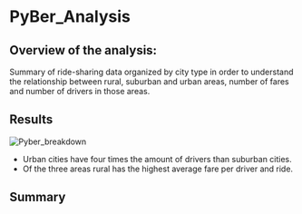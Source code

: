 # PyBer_Analysis

## Overview of the analysis:
Summary of ride-sharing data organized by city type in order to understand the relationship between rural, suburban and urban areas, number of fares and number of drivers in those areas.

## Results

![Pyber_breakdown](https://user-images.githubusercontent.com/90067477/138570535-0c227888-923a-4a45-9978-44ca307e56a3.png)

- Urban cities have four times the amount of drivers than suburban cities. 
- Of the three areas rural has the highest average fare per driver and ride. 

## Summary
